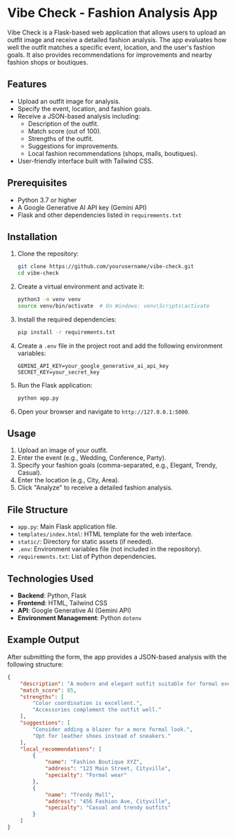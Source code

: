 # Vibe Check - Fashion Analysis App

Vibe Check is a Flask-based web application that allows users to upload an outfit image and receive a detailed fashion analysis. The app evaluates how well the outfit matches a specific event, location, and the user's fashion goals. It also provides recommendations for improvements and nearby fashion shops or boutiques.

## Features

- Upload an outfit image for analysis.
- Specify the event, location, and fashion goals.
- Receive a JSON-based analysis including:
    - Description of the outfit.
    - Match score (out of 100).
    - Strengths of the outfit.
    - Suggestions for improvements.
    - Local fashion recommendations (shops, malls, boutiques).
- User-friendly interface built with Tailwind CSS.

## Prerequisites

- Python 3.7 or higher
- A Google Generative AI API key (Gemini API)
- Flask and other dependencies listed in `requirements.txt`

## Installation

1. Clone the repository:
     ```bash
     git clone https://github.com/yourusername/vibe-check.git
     cd vibe-check
     ```

2. Create a virtual environment and activate it:
     ```bash
     python3 -m venv venv
     source venv/bin/activate  # On Windows: venv\Scripts\activate
     ```

3. Install the required dependencies:
     ```bash
     pip install -r requirements.txt
     ```

4. Create a `.env` file in the project root and add the following environment variables:
     ```
     GEMINI_API_KEY=your_google_generative_ai_api_key
     SECRET_KEY=your_secret_key
     ```

5. Run the Flask application:
     ```bash
     python app.py
     ```

6. Open your browser and navigate to `http://127.0.0.1:5000`.

## Usage

1. Upload an image of your outfit.
2. Enter the event (e.g., Wedding, Conference, Party).
3. Specify your fashion goals (comma-separated, e.g., Elegant, Trendy, Casual).
4. Enter the location (e.g., City, Area).
5. Click "Analyze" to receive a detailed fashion analysis.

## File Structure

- `app.py`: Main Flask application file.
- `templates/index.html`: HTML template for the web interface.
- `static/`: Directory for static assets (if needed).
- `.env`: Environment variables file (not included in the repository).
- `requirements.txt`: List of Python dependencies.

## Technologies Used

- **Backend**: Python, Flask
- **Frontend**: HTML, Tailwind CSS
- **API**: Google Generative AI (Gemini API)
- **Environment Management**: Python `dotenv`

## Example Output

After submitting the form, the app provides a JSON-based analysis with the following structure:
```json
{
    "description": "A modern and elegant outfit suitable for formal events.",
    "match_score": 85,
    "strengths": [
        "Color coordination is excellent.",
        "Accessories complement the outfit well."
    ],
    "suggestions": [
        "Consider adding a blazer for a more formal look.",
        "Opt for leather shoes instead of sneakers."
    ],
    "local_recommendations": [
        {
            "name": "Fashion Boutique XYZ",
            "address": "123 Main Street, Cityville",
            "specialty": "Formal wear"
        },
        {
            "name": "Trendy Mall",
            "address": "456 Fashion Ave, Cityville",
            "specialty": "Casual and trendy outfits"
        }
    ]
}
```